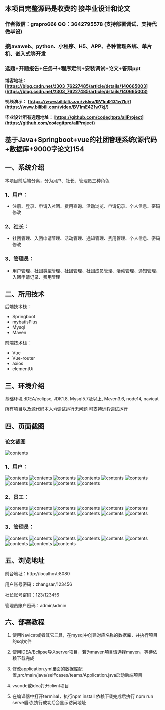## 本项目完整源码是收费的  接毕业设计和论文

### 作者微信：grapro666 QQ：3642795578 (支持部署调试、支持代做毕设)

### 接javaweb、python、小程序、H5、APP、各种管理系统、单片机、嵌入式等开发

### 选题+开题报告+任务书+程序定制+安装调试+论文+答辩ppt

**博客地址：
[https://blog.csdn.net/2303_76227485/article/details/140665003](https://blog.csdn.net/2303_76227485/article/details/140665003)**

**视频演示：
[https://www.bilibili.com/video/BV1mE421w7kj/](https://www.bilibili.com/video/BV1mE421w7kj/)**

**毕业设计所有选题地址：
[https://github.com/codegitpro/allProject](https://github.com/codegitpro/allProject)**

## 基于Java+Springboot+vue的社团管理系统(源代码+数据库+9000字论文)154

## 一、系统介绍
本项目前后端分离，分为用户、社长、管理员三种角色
### 1、用户：
- 注册、登录、申请入社团、费用查询、活动浏览、申请记录、个人信息、密码修改
### 2、社长：
- 社团管理、入团申请管理、活动管理、通知管理、费用管理、个人信息、密码修改
### 3、管理员：
- 用户管理、社团类型管理、社团管理、社团成员管理、活动管理、通知管理、入团申请记录、费用管理

## 二、所用技术

后端技术栈：

- Springboot
- mybatisPlus
- Mysql
- Maven

前端技术栈：

- Vue
- Vue-router
- axios
- elementUi

## 三、环境介绍

基础环境 :IDEA/eclipse, JDK1.8, Mysql5.7及以上, Maven3.6, node14, navicat

所有项目以及源代码本人均调试运行无问题 可支持远程调试运行

## 四、页面截图
### 论文截图
![contents](./picture/picture0.png)
### 1、用户：
![contents](./picture/picture1.png)
![contents](./picture/picture2.png)
![contents](./picture/picture3.png)
![contents](./picture/picture4.png)
![contents](./picture/picture5.png)
![contents](./picture/picture6.png)
![contents](./picture/picture7.png)
![contents](./picture/picture8.png)
![contents](./picture/picture9.png)
![contents](./picture/picture10.png)

### 2、员工：
![contents](./picture/picture11.png)
![contents](./picture/picture12.png)
![contents](./picture/picture13.png)
![contents](./picture/picture14.png)
![contents](./picture/picture15.png)
![contents](./picture/picture16.png)
![contents](./picture/picture17.png)
![contents](./picture/picture18.png)
![contents](./picture/picture19.png)
![contents](./picture/picture20.png)
![contents](./picture/picture21.png)
![contents](./picture/picture22.png)
### 3、管理员：
![contents](./picture/picture23.png)
![contents](./picture/picture24.png)
![contents](./picture/picture25.png)
![contents](./picture/picture26.png)
![contents](./picture/picture27.png)
![contents](./picture/picture28.png)
![contents](./picture/picture29.png)
![contents](./picture/picture30.png)
![contents](./picture/picture31.png)
## 五、浏览地址

前台地址：http://localhost:8080

用户账号密码：zhangsan/123456

社长账号密码：123/123456

管理员账户密码：admin/admin

## 六、部署教程
1. 使用Navicat或者其它工具，在mysql中创建对应名称的数据库，并执行项目的sql文件

2. 使用IDEA/Eclipse导入server项目，若为maven项目请选择maven，等待依赖下载完成

3. 修改application.yml里面的数据库配置,src/main/java/self/cases/teams/Application.java启动后端项目

4. vscode或idea打开client项目

5. 在编译器中打开terminal，执行npm install 依赖下载完成后执行 npm run serve启动,执行成功后会显示访问地址
